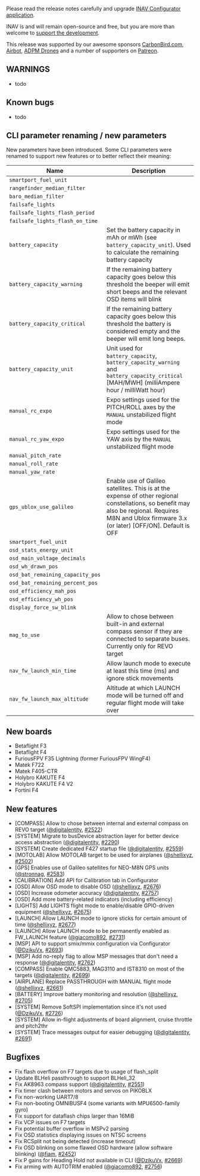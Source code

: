 Please read the release notes carefully and upgrade [INAV Configurator application](https://github.com/iNavFlight/inav-configurator/releases/tag/1.9.0).

INAV is and will remain open-source and free, but you are more than welcome to [support the development](https://inavflight.github.io/supporting-inav/). 

This release was supported by our awesome sponsors [CarbonBird.com](http://www.CarbonBird.com), [Airbot](http://shop.myairbot.com/), [ADPM Drones](http://www.adpm.pro/) and a number of supporters on [Patreon](https://www.patreon.com/inavflight).

## WARNINGS

* todo

## Known bugs
* todo

## CLI parameter renaming / new parameters

New parameters have been introduced. Some CLI parameters were renamed to support new features or to better reflect their meaning:

| Name               | Description                                                    |
|------------------------|----------------------------------------------------------------|
| `smartport_fuel_unit` |  |
| `rangefinder_median_filter` |  |
| `baro_median_filter` |  |
| `failsafe_lights` |  |
| `failsafe_lights_flash_period` |  |
| `failsafe_lights_flash_on_time` |  |
| `battery_capacity` | Set the battery capacity in mAh or mWh (see `battery_capacity_unit`). Used to calculate the remaining battery capacity |
| `battery_capacity_warning` | If the remaining battery capacity goes below this threshold the beeper will emit short beeps and the relevant OSD items will blink |
| `battery_capacity_critical` | If the remaining battery capacity goes below this threshold the battery is considered empty and the beeper will emit long beeps. |
| `battery_capacity_unit` | Unit used for `battery_capacity`, `battery_capacity_warning` and `battery_capacity_critical` [MAH/MWH] (milliAmpere hour / milliWatt hour) |
| `manual_rc_expo` | Expo settings used for the PITCH/ROLL axes by the `MANUAL` unstabilized flight mode |
| `manual_rc_yaw_expo` | Expo settings used for the YAW axis by the `MANUAL` unstabilized flight mode |
| `manual_pitch_rate` |  |
| `manual_roll_rate` |  |
| `manual_yaw_rate` |  |
| `gps_ublox_use_galileo` | Enable use of Galileo satellites. This is at the expense of other regional constellations, so benefit may also be regional. Requires M8N and Ublox firmware 3.x (or later) [OFF/ON]. Default is OFF |
| `smartport_fuel_unit` |  |
| `osd_stats_energy_unit` |  |
| `osd_main_voltage_decimals` |  |
| `osd_wh_drawn_pos` |  |
| `osd_bat_remaining_capacity_pos` |  |
| `osd_bat_remaining_percent_pos` |  |
| `osd_efficiency_mah_pos` |  |
| `osd_efficiency_wh_pos` |  |
| `display_force_sw_blink` |  |
| `mag_to_use` | Allow to chose between built-in and external compass sensor if they are connected to separate buses. Currently only for REVO target |
| `nav_fw_launch_min_time` | Allow launch mode to execute at least this time (ms) and ignore stick movements |
| `nav_fw_launch_max_altitude` | Altitude at which LAUNCH mode will be turned off and regular flight mode will take over |


## New boards

* Betaflight F3
* Betaflight F4
* FuriousFPV F35 Lightning (former FuriousFPV WingF4)
* Matek F722
* Matek F405-CTR
* Holybro KAKUTE F4
* Holybro KAKUTE F4 V2
* Fortini F4

## New features

* [COMPASS] Allow to chose between internal and external compass on REVO target ([@digitalentity], [#2522])  
* [SYSTEM] Migrate to busDevice abstraction layer for better device access abstraction ([@digitalentity], [#2290])
* [SYSTEM] Create dedicated F427 startup file ([@digitalentity], [#2559])
* [MOTOLAB] Allow MOTOLAB target to be used for airplanes ([@shellixyz], [#2502])
* [GPS] Enables use of Galileo satellites for NEO-M8N GPS units ([@stronnag], [#2583])
* [CALIBRATION] Add API for Calibration tab in Configurator
* [OSD] Allow OSD mode to disable OSD ([@shellixyz], [#2676])
* [OSD] Increase odometer accuracy ([@digitalentity], [#2757])  
* [OSD] Add more battery-related indicators (including efficiency)
* [LIGHTS] Add LIGHTS flight mode to enable/disable GPIO-driven equipment ([@shellixyz], [#2675])
* [LAUNCH] Allow LAUNCH mode to ignore sticks for certain amount of time ([@shellixyz], [#2677])
* [LAUNCH] Allow LAUNCH mode to be permanently enabled as FW_LAUNCH feature ([@giacomo892], [#2731])
* [MSP] API to support smix/mmix configuration via Configurator ([@DzikuVx], [#2693])
* [MSP] Add no-reply flag to allow MSP messages that don't need a response ([@digitalentity], [#2762])
* [COMPASS] Enable QMC5883, MAG3110 and IST8310 on most of the targets ([@digitalentity], [#2699])
* [AIRPLANE] Replace PASSTHROUGH with MANUAL flight mode ([@shellixyz], [#2661])
* [BATTERY] Improve battery monitoring and resolution ([@shellixyz], [#2705])
* [SYSTEM] Remove SoftSPI implementation since it's not used ([@DzikuVx], [#2726])
* [SYSTEM] Allow in-flight adjustments of board alignment, cruise throttle and pitch2thr
* [SYSTEM] Trace messages output for easier debugging  ([@digitalentity], [#2691])

## Bugfixes

* Fix flash overflow on F7 targets due to usage of flash_split
* Update BLHeli passthrough to support BLHeli_32
* Fix AK8963 compass support ([@digitalentity], [#2551])
* Fix timer clash between motors and servos on PIKOBLX
* Fix non-working UART7/8
* Fix non-booting OMNIBUSF4 (some variants with MPU6500-family gyro)
* Fix support for dataflash chips larger than 16MiB
* Fix VCP issues on F7 targets
* Fix potential buffer overflow in MSPv2 parsing
* Fix OSD statistics displaying issues on NTSC screens
* Fix RCSplit not being detected (increase timeout)
* Fix OSD blinking on some flawed OSD hardware (allow software blinking) ([@fiam], [#2452])
* Fix P gains for Heading Hold not available in CLI ([@DzikuVx], [#2669])	
* Fix arming with AUTOTRIM enabled ([@giacomo892], [#2756])

[@digitalentity]: https://github.com/digitalentity
[@DzikuVx]: https://github.com/DzikuVx 
[@fiam]: https://github.com/fiam
[@giacomo892]: https://github.com/giacomo892
[@shellixyz]: https://github.com/shellixyz
[@stronnag]: https://github.com/stronnag
[@shellixyz]: https://github.com/shellixyz

[#2290]: https://github.com/iNavFlight/inav/pull/2290
[#2452]: https://github.com/iNavFlight/inav/pull/2452
[#2583]: https://github.com/iNavFlight/inav/pull/2583
[#2677]: https://github.com/iNavFlight/inav/pull/2677
[#2691]: https://github.com/iNavFlight/inav/pull/2691
[#2693]: https://github.com/iNavFlight/inav/pull/2693
[#2726]: https://github.com/iNavFlight/inav/pull/2726
[#2762]: https://github.com/iNavFlight/inav/pull/2762
[#2731]: https://github.com/iNavFlight/inav/pull/2731
[#2661]: https://github.com/iNavFlight/inav/pull/2661
[#2705]: https://github.com/iNavFlight/inav/pull/2705
[#2757]: https://github.com/iNavFlight/inav/pull/2757
[#2675]: https://github.com/iNavFlight/inav/pull/2675
[#2715]: https://github.com/iNavFlight/inav/pull/2715	
[#2559]: https://github.com/iNavFlight/inav/pull/2559	
[#2699]: https://github.com/iNavFlight/inav/pull/2699	
[#2522]: https://github.com/iNavFlight/inav/pull/2522	
[#2502]: https://github.com/iNavFlight/inav/pull/2502	
[#2676]: https://github.com/iNavFlight/inav/pull/2676	
[#2669]: https://github.com/iNavFlight/inav/pull/2669	
[#2756]: https://github.com/iNavFlight/inav/pull/2756	
[#2551]: https://github.com/iNavFlight/inav/pull/2551